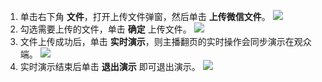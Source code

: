 1. 单击右下角 **文件**，打开上传文件弹窗，然后单击 **上传微信文件**。
![](https://main.qcloudimg.com/raw/fddc217fa1783f610b975d73d32e4f30.jpg)
2. 勾选需要上传的文件，单击 **确定** 上传文件。
![](https://main.qcloudimg.com/raw/b173afa7b1d4d8871fc928d366bd8840.png)
3. 文件上传成功后，单击 **实时演示**，则主播翻页的实时操作会同步演示在观众端。
![](https://main.qcloudimg.com/raw/ea50f01fb4cb9642ea843de289b796c5.jpg)
4. 实时演示结束后单击 **退出演示** 即可退出演示。
![](https://main.qcloudimg.com/raw/40fdce45c4ff6c4b3e043b32f973ce43.jpg)
 
